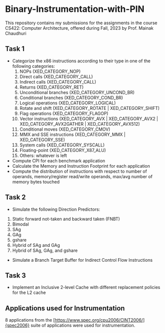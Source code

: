 # Binary-Instrumentation-with-PIN
This repository contains my submissions for the assignments in the course CS422: Computer Architecture, offered during Fall, 2023 by Prof. Mainak Chaudhuri


## Task 1

* Categorize the x86 instructions according to their type in one of the following categories:
  1. NOPs				(XED_CATEGORY_NOP)
  2. Direct calls			(XED_CATEGORY_CALL)
  3. Indirect calls		(XED_CATEGORY_CALL)
  4. Returns            		(XED_CATEGORY_RET)
  5. Unconditional branches 	(XED_CATEGORY_UNCOND_BR)
  6. Conditional branches 	(XED_CATEGORY_COND_BR)
  7. Logical operations		(XED_CATEGORY_LOGICAL)
  8. Rotate and shift     	(XED_CATEGORY_ROTATE | XED_CATEGORY_SHIFT)
  9. Flag operations		(XED_CATEGORY_FLAGOP)
  10. Vector instructions		(XED_CATEGORY_AVX | XED_CATEGORY_AVX2 | XED_CATEGORY_AVX2GATHER | XED_CATEGORY_AVX512)
  11. Conditional moves		(XED_CATEGORY_CMOV)
  12. MMX and SSE instructions	(XED_CATEGORY_MMX | XED_CATEGORY_SSE)
  13. System calls		(XED_CATEGORY_SYSCALL)
  14. Floating-point		(XED_CATEGORY_X87_ALU)
  15. Others: whatever is left
* Compute CPI for each benchmark application
* Calculate the Memory and Instruction Footprint for each application
* Compute the distribution of instructions with respect to number of operands, memory/register read/write operands, max/avg number of memory bytes touched

## Task 2

* Simulate the following Direction Predictors:
1. Static forward not-taken and backward taken (FNBT)
2. Bimodal
3. SAg
4. GAg
5. gshare
6. Hybrid of SAg and GAg
7. Hybrid of SAg, GAg, and gshare

* Simulate a Branch Target Buffer for Indirect Control Flow Instructions

## Task 3

* Implement an Inclusive 2-level Cache with different replacement policies for the L2 cache

## Applications used for Instrumentation

8 applications from the [https://www.spec.org/cpu2006/CINT2006/]{spec2006} suite of applications were used for instrumentation.
